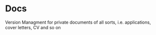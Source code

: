# Docs
Version Managment for private documents of all sorts, i.e. applications, cover letters, CV and so on
